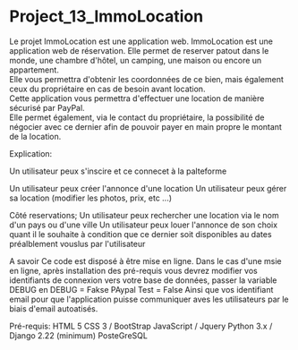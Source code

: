 # Project_13_ImmoLocation

Le projet ImmoLocation est une application web.
ImmoLocation est une application web de réservation.    Elle permet de reserver patout dans le monde, une chambre d'hôtel, un camping, une maison ou encore un appartement.        
Elle vous permettra d'obtenir les coordonnées de ce bien, mais également ceux du propriétaire en cas de besoin avant location.         
Cette application vous permettra d'effectuer une location de manière sécurisé par PayPal.     
Elle permet également, via le contact du propriétaire, la possibilité de négocier avec ce dernier afin de pouvoir payer en main propre le montant de la location.

Explication:

Un utilisateur peux s'inscire et ce connecet à la palteforme


Un utilisateur peux créer l'annonce d'une location
Un utilisateur peux gérer sa location (modifier les photos, prix, etc ...)


Côté reservations;
Un utilisateur peux rechercher une location via le nom d'un pays ou d'une ville
Un utilisateur peux louer l'annonce de son choix quant il le souhaite à condition que ce dernier soit disponibles au dates préalblement vouslus par l'utilisateur




A savoir
Ce code est disposé à être mise en ligne. Dans le cas d'une msie en ligne, après installation des pré-requis vous devrez modifier vos identifiants de connexion vers votre base de données, passer la variable DEBUG en DEBUG = Fakse
PAypal Test = False
Ainsi que vos identifiant email pour que l'application puisse communiquer aves les utilisateurs par le biais d'email autoatisés.

Pré-requis:
HTML 5
CSS 3 / BootStrap
JavaScript / Jquery
Python 3.x / Django 2.22 (minimum)
PosteGreSQL
